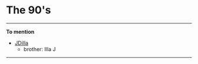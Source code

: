 # The 90's

***

**To mention**

- [JDilla](https://fr.wikipedia.org/wiki/J_Dilla)
    - brother: Illa J

***